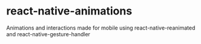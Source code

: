 # react-native-animations
Animations and interactions made for mobile using react-native-reanimated and react-native-gesture-handler
